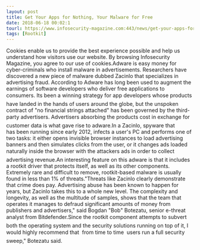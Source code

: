 ```yaml
---
layout: post
title: Get Your Apps for Nothing, Your Malware for Free
date: 2018-06-18 00:02:1
tourl: https://www.infosecurity-magazine.com:443/news/get-your-apps-for-nothing-your/
tags: [Rootkit]
---
```

Cookies enable us to provide the best experience possible and help us understand how visitors use our website. By browsing Infosecurity Magazine, you agree to our use of cookies.Adware is easy money for cyber-criminals who install malware in advertisements. Researchers have discovered a new piece of malware dubbed Zacinlo that specializes in advertising fraud. According to Adware has long been used to augment the earnings of software developers who deliver free applications to consumers. Its been a winning strategy for app developers whose products have landed in the hands of users around the globe, but the unspoken contract of "no financial strings attached" has been governed by the third-party advertisers. Advertisers absorbing the products cost in exchange for customer data is what gave rise to adware.In a Zacinlo, spyware that has been running since early 2012, infects a user's PC and performs one of two tasks: it either opens invisible browser instances to load advertising banners and then simulates clicks from the user, or it changes ads loaded naturally inside the browser with the attackers ads in order to collect advertising revenue.An interesting feature on this adware is that it includes a rootkit driver that protects itself, as well as its other components. Extremely rare and difficult to remove, rootkit-based malware is usually found in less than 1% of threats."Threats like Zacinlo clearly demonstrate that crime does pay. Advertising abuse has been known to happen for years, but Zacinlo takes this to a whole new level. The complexity and longevity, as well as the multitude of samples, shows that the team that operates it manages to defraud significant amounts of money from publishers and advertisers," said Bogdan "Bob" Botezatu, senior e-threat analyst from Bitdefender.Since the rootkit component attempts to subvert both the operating system and the security solutions running on top of it, I would highly recommend that  from time to time  users run a full security sweep," Botezatu said.